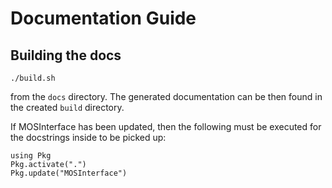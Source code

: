# Documentation Guide

## Building the docs

```
./build.sh
```

from the `docs` directory. The generated documentation can be then found in the created ``build`` directory.

If MOSInterface has been updated, then the following must be executed for the docstrings inside to be picked up:

```
using Pkg
Pkg.activate(".")
Pkg.update("MOSInterface")
```